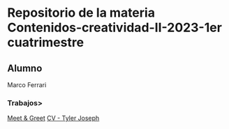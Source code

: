 # Repositorio de la materia Contenidos-creatividad-II-2023-1er cuatrimestre

## Alumno
Marco Ferrari

### Trabajos> 
<a href='https://ocram32.github.io/twentyonepilots/'>Meet & Greet</a>
<a href='https://ocram32.github.io/twentyonepilots/cv'>CV - Tyler Joseph</a>
